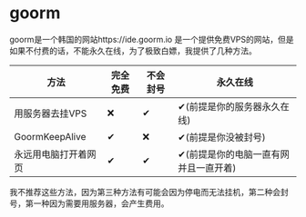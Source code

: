 # goorm
goorm是一个韩国的网站https://ide.goorm.io 是一个提供免费VPS的网站，但是如果不付费的话，不能永久在线，为了极致白嫖，我提供了几种方法。

| 方法                 | 完全免费 | 不会封号 | 永久在线                              |
| -------------------- | -------- | -------- | ------------------------------------- |
| 用服务器去挂VPS      | ❌        | ✔        | ✔(前提是你的服务器永久在线)           |
| GoormKeepAlive       | ✔        | ❌        | ✔(前提是你没被封号)                   |
| 永远用电脑打开着网页 | ✔        | ✔        | ✔(前提是你的电脑一直有网并且一直开着) |

我不推荐这些方法，因为第三种方法有可能会因为停电而无法挂机，第二种会封号，第一种因为需要用服务器，会产生费用。
